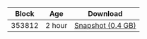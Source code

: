 |     Block   |     Age     |   Download  |
| ----------- | ----------- | ----------- |
|   353812   |  2 hour | [Snapshot (0.4 GB)](https://s3.eu-central-1.amazonaws.com/w3coins.io/snapshots/lava-testnet/lava_snapsot_latest.tar.lz4)  |
